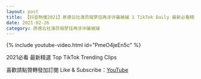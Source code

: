 ```yaml
---
layout: post
title: 【抖音熱搜2021】原德云社演员啜梦珏再涉诈骗被捕 1 TikTok Daily 最新必看精選合集2021 02 26
date: 2021-02-26
category: 原德云社演员啜梦珏再涉诈骗被捕
---
```


{% include youtube-video.html id="PmeO4jeEn5c" %}

2021必看 最新精選 Top TikTok Trending Clips

喜歡請點贊轉發加訂閱 Like & Subscribe：[YouTube](https://www.youtube.com/channel/UCAoR7VcanIPd04uEq_GIylA/videos)

